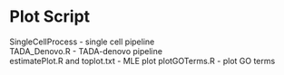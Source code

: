 # Plot Script
SingleCellProcess - single cell pipeline <br>
TADA_Denovo.R - TADA-denovo pipeline <br>
estimatePlot.R and toplot.txt - MLE plot
plotGOTerms.R - plot GO terms
